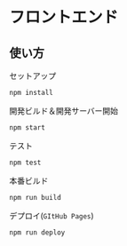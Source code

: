 # フロントエンド

## 使い方

セットアップ

```sh
npm install
```

開発ビルド＆開発サーバー開始

```sh
npm start
```

テスト

```sh
npm test
```

本番ビルド

```sh
npm run build
```

デプロイ(`GItHub Pages`)

```sh
npm run deploy
```
